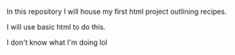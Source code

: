 In this repository I will house my first html project outlining recipes.

I will use basic html to do this. 

I don't know what I'm doing lol